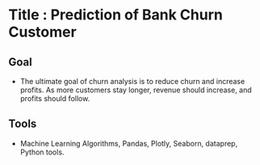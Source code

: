 # Title : Prediction of Bank Churn Customer
## Goal 
* The ultimate goal of churn analysis is to reduce churn and increase profits. As more customers stay longer, revenue should increase, and profits should follow.
## Tools 
* Machine Learning Algorithms, Pandas, Plotly, Seaborn, dataprep, Python tools.
